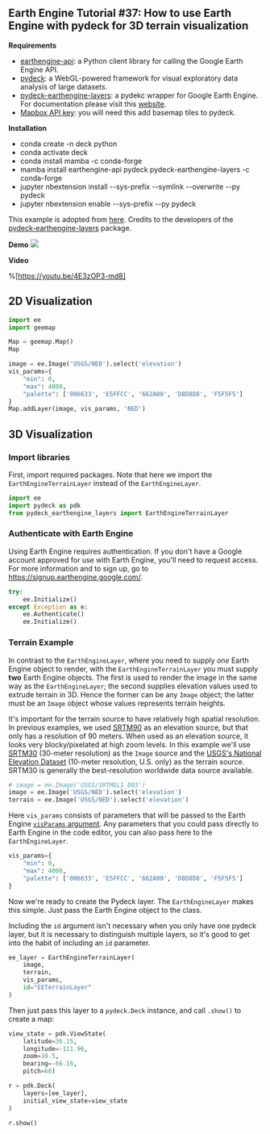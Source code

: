## Earth Engine Tutorial #37: How to use Earth Engine with pydeck for 3D terrain visualization

**Requirements**

- [earthengine-api](https://github.com/google/earthengine-api): a Python client library for calling the Google Earth Engine API.
- [pydeck](https://pydeck.gl/index.html): a WebGL-powered framework for visual exploratory data analysis of large datasets.
- [pydeck-earthengine-layers](https://github.com/UnfoldedInc/earthengine-layers/tree/master/py): a pydekc wrapper for Google Earth Engine. For documentation please visit this [website](https://earthengine-layers.com/).
- [Mapbox API key](https://pydeck.gl/installation.html#getting-a-mapbox-api-key): you will need this add basemap tiles to pydeck.

**Installation**

- conda create -n deck python
- conda activate deck
- conda install mamba -c conda-forge
- mamba install earthengine-api pydeck pydeck-earthengine-layers -c conda-forge
- jupyter nbextension install --sys-prefix --symlink --overwrite --py pydeck
- jupyter nbextension enable --sys-prefix --py pydeck

This example is adopted from [here](https://github.com/UnfoldedInc/earthengine-layers/blob/master/py/examples/terrain.ipynb). Credits to the developers of the [pydeck-earthengine-layers](https://github.com/UnfoldedInc/earthengine-layers) package. 

**Demo**
![](https://i.imgur.com/Gx7Y015.gif)

**Video**

%[https://youtu.be/4E3zOP3-md8]

## 2D Visualization


```python
import ee
import geemap
```


```python
Map = geemap.Map()
Map
```


```python
image = ee.Image('USGS/NED').select('elevation')
vis_params={
    "min": 0, 
    "max": 4000,
    "palette": ['006633', 'E5FFCC', '662A00', 'D8D8D8', 'F5F5F5']
}
Map.addLayer(image, vis_params, 'NED')
```

## 3D Visualization

### Import libraries

First, import required packages. Note that here we import the `EarthEngineTerrainLayer` instead of the `EarthEngineLayer`.


```python
import ee
import pydeck as pdk
from pydeck_earthengine_layers import EarthEngineTerrainLayer
```

### Authenticate with Earth Engine

Using Earth Engine requires authentication. If you don't have a Google account approved for use with Earth Engine, you'll need to request access. For more information and to sign up, go to https://signup.earthengine.google.com/.


```python
try:
    ee.Initialize()
except Exception as e:
    ee.Authenticate()
    ee.Initialize()
```

### Terrain Example

In contrast to the `EarthEngineLayer`, where you need to supply _one_ Earth Engine object to render, with the `EarthEngineTerrainLayer` you must supply **two** Earth Engine objects. The first is used to render the image in the same way as the `EarthEngineLayer`; the second supplies elevation values used to extrude terrain in 3D. Hence the former can be any `Image` object; the latter must be an `Image` object whose values represents terrain heights.

It's important for the terrain source to have relatively high spatial resolution. In previous examples, we used [SRTM90][srtm90] as an elevation source, but that only has a resolution of 90 meters. When used as an elevation source, it looks very blocky/pixelated at high zoom levels. In this example we'll use [SRTM30][srtm30] (30-meter resolution) as the `Image` source and the [USGS's National Elevation Dataset][ned] (10-meter resolution, U.S. only) as the terrain source. SRTM30 is generally the best-resolution worldwide data source available.

[srtm90]: https://developers.google.com/earth-engine/datasets/catalog/CGIAR_SRTM90_V4
[srtm30]: https://developers.google.com/earth-engine/datasets/catalog/USGS_SRTMGL1_003
[ned]: https://developers.google.com/earth-engine/datasets/catalog/USGS_NED


```python
# image = ee.Image('USGS/SRTMGL1_003')
image = ee.Image('USGS/NED').select('elevation')
terrain = ee.Image('USGS/NED').select('elevation')
```

Here `vis_params` consists of parameters that will be passed to the Earth Engine [`visParams` argument][visparams]. Any parameters that you could pass directly to Earth Engine in the code editor, you can also pass here to the `EarthEngineLayer`.

[visparams]: https://developers.google.com/earth-engine/image_visualization


```python
vis_params={
    "min": 0, 
    "max": 4000,
    "palette": ['006633', 'E5FFCC', '662A00', 'D8D8D8', 'F5F5F5']
}
```

Now we're ready to create the Pydeck layer. The `EarthEngineLayer` makes this simple. Just pass the Earth Engine object to the class.

Including the `id` argument isn't necessary when you only have one pydeck layer, but it is necessary to distinguish multiple layers, so it's good to get into the habit of including an `id` parameter.


```python
ee_layer = EarthEngineTerrainLayer(
    image,
    terrain,
    vis_params,
    id="EETerrainLayer"
)
```

Then just pass this layer to a `pydeck.Deck` instance, and call `.show()` to create a map:


```python
view_state = pdk.ViewState(
    latitude=36.15,
    longitude=-111.96,
    zoom=10.5, 
    bearing=-66.16,
    pitch=60)

r = pdk.Deck(
    layers=[ee_layer], 
    initial_view_state=view_state
)

r.show()
```

